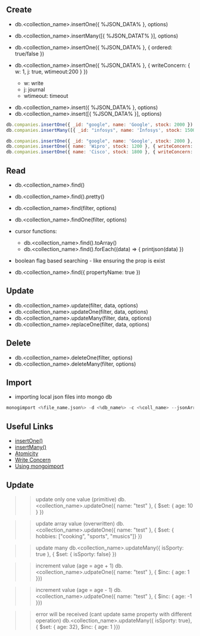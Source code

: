 ## Create

- db.<collection_name>.insertOne({ %JSON_DATA% }, options)
- db.<collection_name>.insertMany([{ %JSON_DATAT% }], options)
- db.<collection_name>.insertOne({ %JSON_DATA% }, { ordered: true/false })

- db.<collection_name>.insertOne({ %JSON_DATA% }, { writeConcern: { w: 1, j: true, wtimeout:200 } })
  - w: write
  - j: journal
  - wtimeout: timeout

<!-- not recommended -->
- db.<collection_name>.insert({ %JSON_DATA% }, options)
- db.<collection_name>.insert([{ %JSON_DATA% }], options)

```js
db.companies.insertOne({ _id: "google", name: 'Google', stock: 2000 })
db.companies.insertMany([{ _id: "infosys", name: 'Infosys', stock: 1500 }, { name: 'Apple', stock: 2100 }])

db.companies.insertOne({ _id: "google", name: 'Google', stock: 2000 }, { ordered: false })
db.companies.insertOne({ name: 'Wipro', stock: 1200 }, { writeConcern: { w:1, j: true, wtimeout: 200 }})
db.companies.insertOne({ name: 'Cisco', stock: 1800 }, { writeConcern: { w:1, j: false, } })
```

## Read

- db.<collection_name>.find()
- db.<collection_name>.find().pretty()
- db.<collection_name>.find(filter, options)
- db.<collection_name>.findOne(filter, options)

- cursor functions:
  - db.<collection_name>.find().toArray()
  - db.<collection_name>.find().forEach((data) => { printjson(data) })


- boolean flag based searching - like ensuring the prop is exist
- db.<collection_name>.find({ propertyName: true })

## Update

- db.<collection_name>.update(filter, data, options)
- db.<collection_name>.updateOne(filter, data, options)
- db.<collection_name>.updateMany(filter, data, options)
- db.<collection_name>.replaceOne(filter, data, options)

## Delete

- db.<collection_name>.deleteOne(filter, options)
- db.<collection_name>.deleteMany(filter, options)

## Import

- importing local json files into mongo db

```s
monogimport <%file_name.json%> -d <%db_name%> -c <%coll_name> --jsonArray --drop
```


## Useful Links

- [insertOne()](https://docs.mongodb.com/manual/reference/method/db.collection.insertOne)
- [insertMany()](https://docs.mongodb.com/manual/reference/method/db.collection.insertMany)
- [Atomicity](https://docs.mongodb.com/manual/core/write-operations-atomicity/#atomicity)
- [Write Concern](https://docs.mongodb.com/manual/reference/write-concern/)
- [Using mongoimport](https://docs.mongodb.com/manual/reference/program/mongoimport/index.html)


## Update

>> update only one value (primitive)
db.<collection_name>.updateOne({ name: "test" }, { $set: { age: 10 } })

>> update array value (overwritten)
db.<collection_name>.updateOne({ name: "test" }, { $set: { hobbies: ["cooking", "sports", "musics"]} })

>> update many 
db.<collection_name>.updateMany({ isSporty: true }, { $set: { isSporty: false} })

>> increment value (age = age + 1)
db.<collection_name>.udpateOne({ name: "test" }, { $inc: { age: 1 }})

>> increment value (age = age - 1)
db.<collection_name>.udpateOne({ name: "test" }, { $inc: { age: -1 }})

>> error will be received (cant update same property with different operation)
db.<collection_name>.updateMany({ isSporty: true}, { $set: { age: 32}, $inc: { age: 1 }})